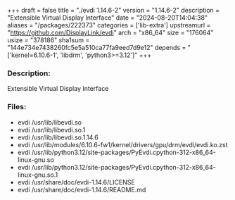 +++
draft = false
title = "./evdi 1.14.6-2"
version = "1.14.6-2"
description = "Extensible Virtual Display Interface"
date = "2024-08-20T14:04:38"
aliases = "/packages/222373"
categories = ['lib-extra']
upstreamurl = "https://github.com/DisplayLink/evdi"
arch = "x86_64"
size = "176064"
usize = "378186"
sha1sum = "144e734e7438260fc5e5a510ca77fa9eed7d9e12"
depends = "['kernel=6.10.6-1', 'libdrm', 'python3>=3.12']"
+++
### Description: 
Extensible Virtual Display Interface

### Files: 
* evdi /usr/lib/libevdi.so
* evdi /usr/lib/libevdi.so.1
* evdi /usr/lib/libevdi.so.1.14.6
* evdi /usr/lib/modules/6.10.6-fw1/kernel/drivers/gpu/drm/evdi/evdi.ko.zst
* evdi /usr/lib/python3.12/site-packages/PyEvdi.cpython-312-x86_64-linux-gnu.so
* evdi /usr/lib/python3.12/site-packages/PyEvdi.cpython-312-x86_64-linux-gnu.so.1
* evdi /usr/share/doc/evdi-1.14.6/LICENSE
* evdi /usr/share/doc/evdi-1.14.6/README.md
